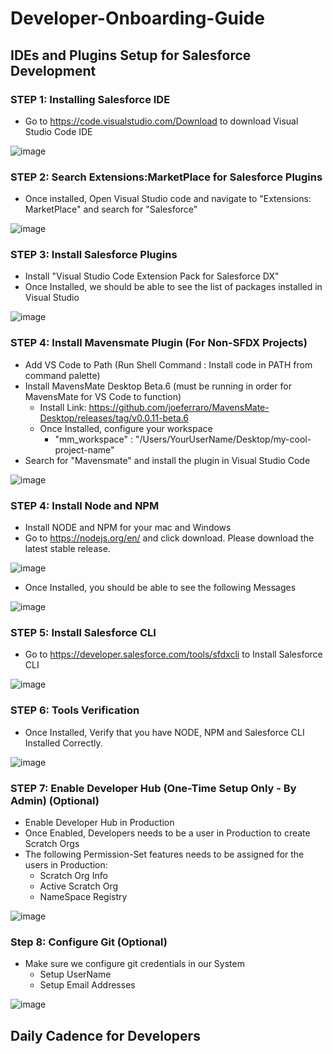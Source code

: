 # Developer-Onboarding-Guide

## IDEs and Plugins Setup for Salesforce Development 

### STEP 1: Installing Salesforce IDE
  * Go to https://code.visualstudio.com/Download to download Visual Studio Code IDE

  ![image](https://user-images.githubusercontent.com/2145211/39125629-9ae9a122-46cd-11e8-8592-6eb1ed00acd2.png)
  
### STEP 2: Search Extensions:MarketPlace for Salesforce Plugins
  * Once installed, Open Visual Studio code and navigate to "Extensions: MarketPlace" and search for "Salesforce"
  
  ![image](https://user-images.githubusercontent.com/2145211/39138227-7cd46d46-46ed-11e8-95f2-27b564a4c790.png)
  
### STEP 3: Install Salesforce Plugins
  * Install "Visual Studio Code Extension Pack for Salesforce DX"
  * Once Installed, we should be able to see the list of packages installed in Visual Studio
  
  ![image](https://user-images.githubusercontent.com/2145211/39137921-ca7de546-46ec-11e8-87de-d0ca74b995d2.png)

### STEP 4: Install Mavensmate Plugin (For Non-SFDX Projects)
  * Add VS Code to Path (Run Shell Command : Install code in PATH from command palette)
  * Install MavensMate Desktop Beta.6 (must be running in order for MavensMate for VS Code to function)
    * Install Link: https://github.com/joeferraro/MavensMate-Desktop/releases/tag/v0.0.11-beta.6
    * Once Installed, configure your workspace
      * "mm_workspace" : "/Users/YourUserName/Desktop/my-cool-project-name"
  * Search for "Mavensmate" and install the plugin in Visual Studio Code
  
  ![image](https://user-images.githubusercontent.com/2145211/39139406-d4f07144-46ef-11e8-86dd-1ab09a0bfba2.png)
  
### STEP 4: Install Node and NPM
  * Install NODE and NPM for your mac and Windows
  * Go to https://nodejs.org/en/ and click download. Please download the latest stable release.
  
  ![image](https://user-images.githubusercontent.com/2145211/39145523-fbc9ffbc-4701-11e8-9ec3-e2270a4fec27.png)
  
  * Once Installed, you should be able to see the following Messages
  
  ![image](https://user-images.githubusercontent.com/2145211/39145533-05808fe4-4702-11e8-8349-15880a0506bb.png)
  
### STEP 5: Install Salesforce CLI 
  * Go to https://developer.salesforce.com/tools/sfdxcli to Install Salesforce CLI
  
  ![image](https://user-images.githubusercontent.com/2145211/39145544-0e9313cc-4702-11e8-9863-6c9da9b2abcc.png)

### STEP 6: Tools Verification
  * Once Installed, Verify that you have NODE, NPM and Salesforce CLI Installed Correctly.
  
  ![image](https://user-images.githubusercontent.com/2145211/39145552-1827ca54-4702-11e8-83c9-61e5730708e8.png)

### STEP 7: Enable Developer Hub (One-Time Setup Only - By Admin) (Optional)
  * Enable Developer Hub in Production
  * Once Enabled, Developers needs to be a user in Production to create Scratch Orgs
  * The following Permission-Set features needs to be assigned for the users in Production:
    * Scratch Org Info
    * Active Scratch Org
    * NameSpace Registry
    
  ![image](https://user-images.githubusercontent.com/2145211/39145567-21b6dc7c-4702-11e8-9268-a999a0ef4b9b.png)

### Step 8: Configure Git (Optional)
  * Make sure we configure git credentials in our System
    * Setup UserName
    * Setup Email Addresses
    
  ![image](https://user-images.githubusercontent.com/2145211/39145646-65ea7ee4-4702-11e8-8774-1011df8d7d49.png)
  
## Daily Cadence for Developers


  
